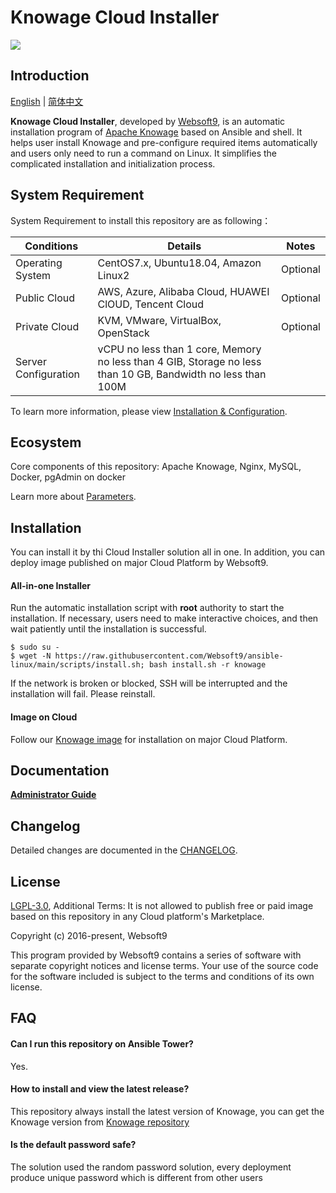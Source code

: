 # Knowage Cloud Installer

![](https://libs.websoft9.com/common/websott9-cloud-installer.png) 

## Introduction

[English](/README.md) | [简体中文](/README-zh.md)  

**Knowage Cloud Installer**, developed by [Websoft9](https://www.websoft9.com), is an automatic installation program of [Apache Knowage](https://www.knowage-suite.com) based on Ansible and shell. It helps user install Knowage and pre-configure required items automatically and users only need to run a command on Linux. It simplifies the complicated installation and initialization process.  

## System Requirement

System Requirement to install this repository are as following：

| Conditions       | Details                               | Notes                |
| ------------------- | --------------------------------| -------------------- |
| Operating System   | CentOS7.x, Ubuntu18.04, Amazon Linux2 | Optional                 |
| Public Cloud     | AWS, Azure, Alibaba Cloud, HUAWEI ClOUD, Tencent Cloud    | Optional                 |
| Private Cloud     | KVM, VMware, VirtualBox, OpenStack    | Optional                 |
| Server Configuration | vCPU no less than 1 core, Memory no less than  4 GIB, Storage no less than 10 GB, Bandwidth no less than 100M ||

To learn more information, please view [Installation & Configuration](https://www.knowage-suite.com/site/knowage-download/#docker).

## Ecosystem

Core components of this repository: Apache Knowage, Nginx, MySQL, Docker, pgAdmin on docker

Learn more about [Parameters](/docs/stack-components.md).

## Installation

You can install it by thi Cloud Installer solution all in one. In addition, you can deploy image published on major Cloud Platform by Websoft9.

#### All-in-one Installer

Run the automatic installation script with **root** authority to start the installation. If necessary, users need to make interactive choices, and then wait patiently until the installation is successful.

```
$ sudo su -
$ wget -N https://raw.githubusercontent.com/Websoft9/ansible-linux/main/scripts/install.sh; bash install.sh -r knowage
```

If the network is broken or blocked, SSH will be interrupted and the installation will fail. Please reinstall.

#### Image on Cloud 

Follow our [Knowage image](https://apps.websoft9.com/knowage) for installation on major Cloud Platform.

## Documentation

**[Administrator Guide](https://support.websoft9.com/docs/knowage)** 

## Changelog

Detailed changes are documented in the [CHANGELOG](/CHANGELOG.md).

## License

[LGPL-3.0](/License.md), Additional Terms: It is not allowed to publish free or paid image based on this repository in any Cloud platform's Marketplace.

Copyright (c) 2016-present, Websoft9

This program provided by Websoft9 contains a series of software with separate copyright notices and license terms. Your use of the source code for the software included is subject to the terms and conditions of its own license.

## FAQ

#### Can I run this repository on Ansible Tower? 

Yes.

#### How to install and view the latest release?

This repository always install the latest version of Knowage, you can get the Knowage version from [Knowage repository](https://github.com/apache/incubator-knowage/releases)

#### Is the default password safe?

The solution used the random password solution, every deployment produce unique password which is different from other users